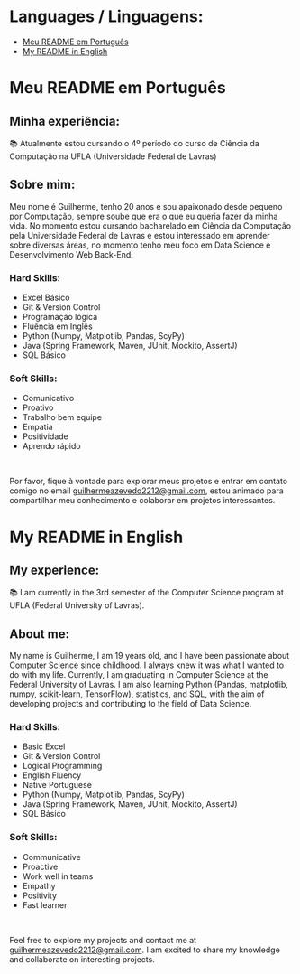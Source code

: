 # Languages / Linguagens:

- [Meu README em Português](#meu-readme-em-portugu%C3%AAs)
- [My README in English](#my-readme-in-english)

# Meu README em Português

## Minha experiência:

📚 Atualmente estou cursando o 4º período do curso de Ciência da Computação na UFLA (Universidade Federal de Lavras)

## Sobre mim:

Meu nome é Guilherme, tenho 20 anos e sou apaixonado desde pequeno por Computação, sempre soube que era o que eu queria fazer da minha vida. No momento estou cursando bacharelado em Ciência da Computação pela Universidade Federal de Lavras e estou interessado em aprender sobre diversas áreas, no momento tenho meu foco em Data Science e Desenvolvimento Web Back-End.

### Hard Skills:

- Excel Básico
- Git & Version Control
- Programação lógica
- Fluência em Inglês
- Python (Numpy, Matplotlib, Pandas, ScyPy)
- Java (Spring Framework, Maven, JUnit, Mockito, AssertJ)
- SQL Básico


### Soft Skills:

- Comunicativo
- Proativo
- Trabalho bem equipe
- Empatia
- Positividade
- Aprendo rápido

<br>

Por favor, fique à vontade para explorar meus projetos e entrar em contato comigo no email guilhermeazevedo2212@gmail.com, estou animado para compartilhar meu conhecimento e colaborar em projetos interessantes.

# My README in English

## My experience:

📚 I am currently in the 3rd semester of the Computer Science program at UFLA (Federal University of Lavras).

## About me:

My name is Guilherme, I am 19 years old, and I have been passionate about Computer Science since childhood. I always knew it was what I wanted to do with my life. Currently, I am graduating in Computer Science at the Federal University of Lavras. I am also learning Python (Pandas, matplotlib, numpy, scikit-learn, TensorFlow), statistics, and SQL, with the aim of developing projects and contributing to the field of Data Science.

### Hard Skills:

- Basic Excel 
- Git & Version Control
- Logical Programming
- English Fluency
- Native Portuguese
- Python (Numpy, Matplotlib, Pandas, ScyPy)
- Java (Spring Framework, Maven, JUnit, Mockito, AssertJ)
- SQL Básico

### Soft Skills:

- Communicative
- Proactive
- Work well in teams
- Empathy
- Positivity
- Fast learner

<br>

Feel free to explore my projects and contact me at guilhermeazevedo2212@gmail.com. I am excited to share my knowledge and collaborate on interesting projects.
